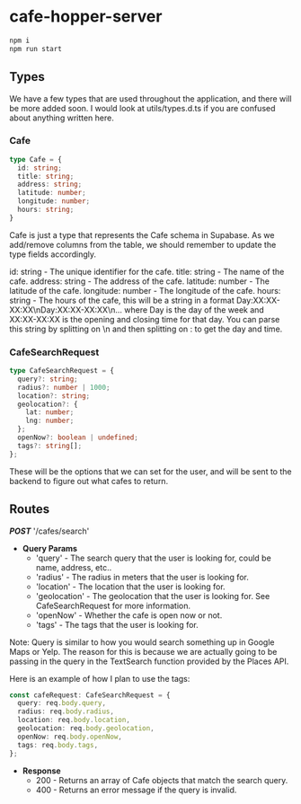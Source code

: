 # cafe-hopper-server

```sh
npm i
npm run start
```

## Types

We have a few types that are used throughout the application, and there will be more added soon.
I would look at utils/types.d.ts if you are confused about anything written here.

### Cafe

```typescript
type Cafe = {
  id: string;
  title: string;
  address: string;
  latitude: number;
  longitude: number;
  hours: string;
}
```

Cafe is just a type that represents the Cafe schema in Supabase. As we add/remove columns from the table, we should remember to update the type fields accordingly.

id: string - The unique identifier for the cafe.
title: string - The name of the cafe.
address: string - The address of the cafe.
latitude: number - The latitude of the cafe.
longitude: number - The longitude of the cafe.
hours: string - The hours of the cafe, this will be a string in a format Day:XX:XX-XX:XX\nDay:XX:XX-XX:XX\n... where Day is the day of the week and XX:XX-XX:XX is the opening and closing time for that day. You can parse this string by splitting on \n and then splitting on : to get the day and time.

### CafeSearchRequest

```typescript
type CafeSearchRequest = {
  query?: string;
  radius?: number | 1000;
  location?: string;
  geolocation?: {
    lat: number;
    lng: number;
  };
  openNow?: boolean | undefined;
  tags?: string[];
};
```

These will be the options that we can set for the user, and will be sent to the backend to figure out what cafes to return.

## Routes

***POST*** '/cafes/search'

- **Query Params**
  - 'query' - The search query that the user is looking for, could be name, address, etc..
  - 'radius' - The radius in meters that the user is looking for.
  - 'location' - The location that the user is looking for.
  - 'geolocation' - The geolocation that the user is looking for. See CafeSearchRequest for more information.
  - 'openNow' - Whether the cafe is open now or not.
  - 'tags' - The tags that the user is looking for.

Note: Query is similar to how you would search something up in Google Maps or Yelp. The reason for this is because we are actually going to be passing in the query in the TextSearch function provided by the Places API.

Here is an example of how I plan to use the tags:

```typescript
const cafeRequest: CafeSearchRequest = {
  query: req.body.query,
  radius: req.body.radius,
  location: req.body.location,
  geolocation: req.body.geolocation,
  openNow: req.body.openNow,
  tags: req.body.tags,
};
```

- **Response**
  - 200 - Returns an array of Cafe objects that match the search query.
  - 400 - Returns an error message if the query is invalid.
